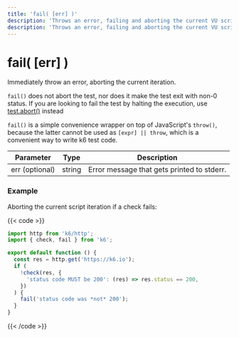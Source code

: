 ```yaml
---
title: 'fail( [err] )'
description: 'Throws an error, failing and aborting the current VU script iteration immediately.'
description: 'Throws an error, failing and aborting the current VU script iteration immediately.'
---
```


# fail( [err] )

Immediately throw an error, aborting the current iteration.

`fail()` does not abort the test, nor does it make the test exit with non-0 status.
If you are looking to fail the test by halting the execution, use [test.abort()](https://grafana.com/docs/k6/<K6_VERSION>/javascript-api/k6-execution/#test) instead

`fail()` is a simple convenience wrapper on top of JavaScript's `throw()`,
because the latter cannot be used as `[expr] || throw`, which is a convenient way to write k6 test code.

| Parameter      | Type   | Description                                |
| -------------- | ------ | ------------------------------------------ |
| err (optional) | string | Error message that gets printed to stderr. |

### Example

Aborting the current script iteration if a check fails:

{{< code >}}

```javascript
import http from 'k6/http';
import { check, fail } from 'k6';

export default function () {
  const res = http.get('https://k6.io');
  if (
    !check(res, {
      'status code MUST be 200': (res) => res.status == 200,
    })
  ) {
    fail('status code was *not* 200');
  }
}
```

{{< /code >}}
